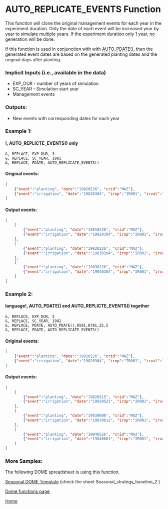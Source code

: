 # AUTO_REPLICATE_EVENTS Function

This function will clone the original management events for each year in the experiment duration. Only the date of each event will be increased year by year to simulate multiple years. If the experiment duration only 1 year, no generation will be done. 

If this function is used in conjunction with with [AUTO_PDATE()](\DOME_AUTO_PDATE.md), then the generated event dates are based on the generated planting dates and the original days after planting.

### Implicit Inputs (i.e., available in the data)
* EXP_DUR - number of years of simulation
* SC_YEAR - Simulation start year
* Management events

### Outputs:
* New events with corresponding dates for each year
 
### Example 1:
#### !, AUTO_REPLICTE_EVENTS() only
```
&, REPLACE, EXP_DUR, 3
&, REPLACE, SC_YEAR, 1981
&, REPLACE, PDATE, AUTO_REPLICATE_EVENTS()
```

#### Original events:
```JSON
[
    {"event":"planting", "date":"19820226", "crid":"MAZ"},
    {"event":"irrigation", "date":"19820304", "irop":"IR001", "irval":"13"}
]
```

#### Output events:
```JSON
[
    [
        {"event":"planting", "date":"19810226", "crid":"MAZ"}, 
        {"event":"irrigation", "date":"19820304", "irop":"IR001", "irval":"13"}
    ],
    [
        {"event":"planting", "date":"19820226", "crid":"MAZ"}, 
        {"event":"irrigation", "date":"19830304", "irop":"IR001", "irval":"13"}
    ],
    [
        {"event":"planting", "date":"19830226", "crid":"MAZ"}, 
        {"event":"irrigation", "date":"19840304", "irop":"IR001", "irval":"13"}
    ]
]
```

 
### Example 2:
#### language!, AUTO_PDATE() and AUTO_REPLICTE_EVENTS() together
```
&, REPLACE, EXP_DUR, 3
&, REPLACE, SC_YEAR, 1982
&, REPLACE, PDATE, AUTO_PDATE(),0501,0701,25,5
&, REPLACE, PDATE, AUTO_REPLICATE_EVENTS()
```

#### Original events:
```JSON
[
    {"event":"planting", "date":"19820226", "crid":"MAZ"}, 
    {"event":"irrigation", "date":"19820304", "irop":"IR001", "irval":"13"}
]
```

#### Output events:
```JSON
[
    [
        {"event":"planting", "date":"19820515", "crid":"MAZ"}, 
        {"event":"irrigation", "date":"19820521", "irop":"IR001", "irval":"13"}
    ],
    [
        {"event":"planting", "date":"19830606", "crid":"MAZ"}, 
        {"event":"irrigation", "date":"19830612", "irop":"IR001", "irval":"13"}
    ],
    [
        {"event":"planting", "date":"19840526", "crid":"MAZ"}, 
        {"event":"irrigation", "date":"19840601", "irop":"IR001", "irval":"13"}
    ]
]
```

### More Samples:
The following DOME spreadsheet is using this function.

[Seasonal DOME Template](https://github.com/agmip/json-translation-samples/blob/master/Maize_Machakos/raw/Seasonal_strategy-Machakos-MAZ-0XFX.xlsx?raw=true) (check the sheet Seasonal_strategy_baseline_2 )

[Dome functions page](DOME_functions.md)

[Home](index.md)
